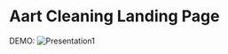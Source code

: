 # Aart Cleaning Landing Page

DEMO: ![Presentation1](https://github.com/megatzack/Aart/assets/118198158/f66e9f33-19d3-4259-b368-137462c25f6b)

